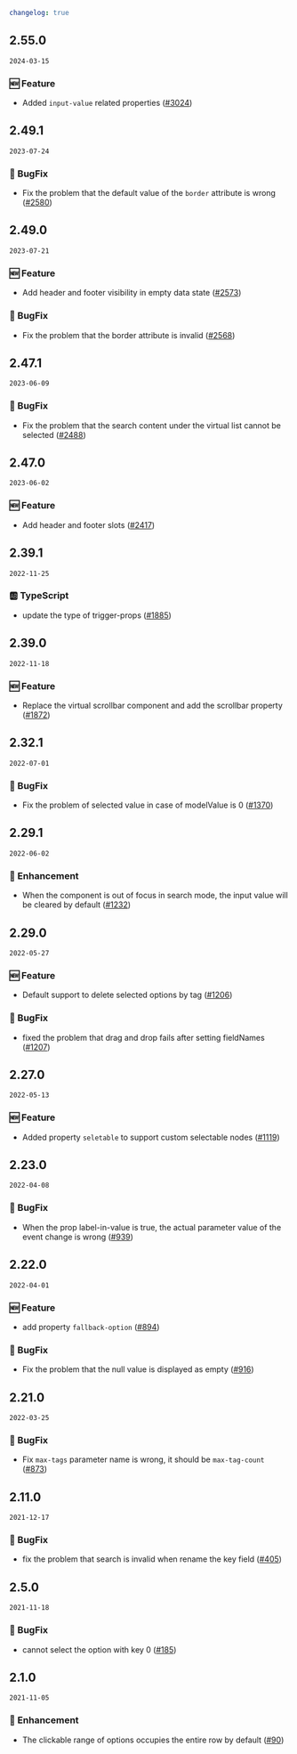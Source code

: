 ```yaml
changelog: true
```

## 2.55.0

`2024-03-15`

### 🆕 Feature

- Added `input-value` related properties ([#3024](https://github.com/arco-design/arco-design-vue/pull/3024))


## 2.49.1

`2023-07-24`

### 🐛 BugFix

- Fix the problem that the default value of the `border` attribute is wrong ([#2580](https://github.com/arco-design/arco-design-vue/pull/2580))


## 2.49.0

`2023-07-21`

### 🆕 Feature

- Add header and footer visibility in empty data state ([#2573](https://github.com/arco-design/arco-design-vue/pull/2573))

### 🐛 BugFix

- Fix the problem that the border attribute is invalid ([#2568](https://github.com/arco-design/arco-design-vue/pull/2568))


## 2.47.1

`2023-06-09`

### 🐛 BugFix

- Fix the problem that the search content under the virtual list cannot be selected ([#2488](https://github.com/arco-design/arco-design-vue/pull/2488))


## 2.47.0

`2023-06-02`

### 🆕 Feature

- Add header and footer slots ([#2417](https://github.com/arco-design/arco-design-vue/pull/2417))


## 2.39.1

`2022-11-25`

### 🆎 TypeScript

- update the type of trigger-props ([#1885](https://github.com/arco-design/arco-design-vue/pull/1885))


## 2.39.0

`2022-11-18`

### 🆕 Feature

- Replace the virtual scrollbar component and add the scrollbar property ([#1872](https://github.com/arco-design/arco-design-vue/pull/1872))


## 2.32.1

`2022-07-01`

### 🐛 BugFix

- Fix the problem of selected value in case of modelValue is 0 ([#1370](https://github.com/arco-design/arco-design-vue/pull/1370))


## 2.29.1

`2022-06-02`

### 💎 Enhancement

- When the component is out of focus in search mode, the input value will be cleared by default ([#1232](https://github.com/arco-design/arco-design-vue/pull/1232))


## 2.29.0

`2022-05-27`

### 🆕 Feature

- Default support to delete selected options by tag ([#1206](https://github.com/arco-design/arco-design-vue/pull/1206))

### 🐛 BugFix

- fixed the problem that drag and drop fails after setting fieldNames ([#1207](https://github.com/arco-design/arco-design-vue/pull/1207))


## 2.27.0

`2022-05-13`

### 🆕 Feature

- Added property `seletable` to support custom selectable nodes ([#1119](https://github.com/arco-design/arco-design-vue/pull/1119))


## 2.23.0

`2022-04-08`

### 🐛 BugFix

- When the prop label-in-value is true, the actual parameter value of the event change is wrong ([#939](https://github.com/arco-design/arco-design-vue/pull/939))


## 2.22.0

`2022-04-01`

### 🆕 Feature

- add property `fallback-option` ([#894](https://github.com/arco-design/arco-design-vue/pull/894))

### 🐛 BugFix

- Fix the problem that the null value is displayed as empty ([#916](https://github.com/arco-design/arco-design-vue/pull/916))


## 2.21.0

`2022-03-25`

### 🐛 BugFix

- Fix `max-tags` parameter name is wrong, it should be `max-tag-count` ([#873](https://github.com/arco-design/arco-design-vue/pull/873))


## 2.11.0

`2021-12-17`

### 🐛 BugFix

- fix the problem that search is invalid when rename the key field ([#405](https://github.com/arco-design/arco-design-vue/pull/405))


## 2.5.0

`2021-11-18`

### 🐛 BugFix

- cannot select the option with key 0 ([#185](https://github.com/arco-design/arco-design-vue/pull/185))


## 2.1.0

`2021-11-05`

### 💎 Enhancement

- The clickable range of options occupies the entire row by default ([#90](https://github.com/arco-design/arco-design-vue/pull/90))

